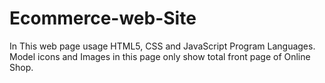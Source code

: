 # Ecommerce-web-Site
In This web page usage HTML5, CSS and JavaScript Program Languages. Model icons and Images in this page only show total front page of Online Shop.
